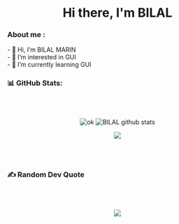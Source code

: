 
<h1 align="center">Hi there, I'm BILAL</h1>

<h3> About me : </h3>
     - 👋 Hi, I’m BILAL MARIN
</br>
     - 👀 I’m interested in GUI
</br>
     - 🌱 I’m currently learning GUI
</br>

<h3> 📊 GitHub Stats: </h3>
</br></br>
<div align="center">

![ok](https://github-readme-streak-stats.herokuapp.com/?user=BILALMRN&theme=dark&hide_border=false) ![BILAL github stats](https://github-readme-stats.vercel.app/api?username=BILALMRN&theme=tokyonight&show_icons=true&hide=["issues"])

![](https://github-readme-stats.vercel.app/api/top-langs/?username=BILALMRN&theme=tokyonight&layout=compact)

</div>
<!--- 
</br></br>
<h3> 🏆 GitHub Trophies </h3>
</br></br>
<div align="center">

![](https://github-profile-trophy.vercel.app/?username=BILALMRN&theme=monokai&no-frame=false&no-bg=false&margin-w=4)

</div>
--->
</br></br>
<h3> ✍️ Random Dev Quote </h3> 
</br></br>
<div align="center">

![](https://quotes-github-readme.vercel.app/api?type=horizontal&theme=radical)

</div>
</br></br>
<!---
<h3> 🏆 PROJECT </h3>
</br></br>
<div align="center">

<img src="https://github-readme-stats.vercel.app/api/pin/?username=BILALMRN&theme=tokyonight&repo=RGB_CreateColor_winForm" />

<img src="https://github-readme-stats.vercel.app/api/pin/?username=BILALMRN&theme=tokyonight&repo=project_AppGistionSalarie_Cpp" />

</div>



<a href=#><img src="bilal.svg"></a>
- 👋 Hi, I’m @BILALMRN
- 👀 I’m interested in ...
- 🌱 I’m currently learning ...
- 💞️ I’m looking to collaborate on ...
- 📫 How to reach me ...
BILALMRN/BILALMRN is a ✨ special ✨ repository because its `README.md` (this file) appears on your GitHub profile.
You can click the Preview link to take a look at your changes.
--->

